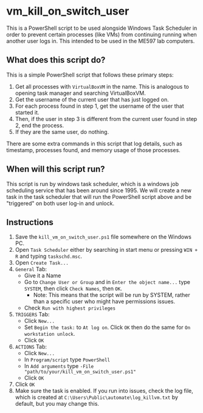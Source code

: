 # vm_kill_on_switch_user
This is a PowerShell script to be used alongside Windows Task Scheduler in order to prevent certain processes (like VMs) from continuing running when another user logs in. This intended to be used in the ME597 lab computers.

## What does this script do?
This is a simple PowerShell script that follows these primary steps:
1. Get all processes with `VirtualBoxVM` in the name. This is analogous to opening task manager and searching VirtualBoxVM.
2. Get the username of the current user that has just logged on.
3. For each process found in step 1, get the username of the user that started it.
4. Then, if the user in step 3 is different from the current user found in step 2, end the process.
5. If they are the same user, do nothing.

There are some extra commands in this script that log details, such as timestamp, processes found, and memory usage of those processes.

## When will this script run?
This script is run by windows task scheduler, which is a windows job scheduling service that has been around since 1995. We will create a new task in the task scheduler that will run the PowerShell script above and be "triggered" on both user log-in and unlock.

## Instructions
1. Save the `kill_vm_on_switch_user.ps1` file somewhere on the Windows PC.
1. Open `Task Scheduler` either by searching in start menu or pressing `WIN + R` and typing `taskschd.msc`.
2. Open `Create Task...`
3. `General` Tab:
    - Give it a Name
    -  Go to `Change User or Group` and in `Enter the object name...` type `SYSTEM`, then click `Check Names`, then `OK`.
        -  Note: This means that the script will be run by SYSTEM, rather than a specific user who might have permissions issues.
    - Check `Run with highest privileges`
4. `TRIGGERS` Tab:
    - Click `New...`
    - Set `Begin the task:` to `At log on`. Click `OK` then do the same for `On workstation unlock`.
    - Click `OK`
5. `ACTIONS` Tab:
    - Click `New...`
    - In `Program/script` type `PowerShell`
    - In `Add arguments` type `-File "path/to/your/kill_vm_on_switch_user.ps1"`
    - Click `OK`
6. Click `OK`
7. Make sure the task is enabled. If you run into issues, check the log file, which is created at `C:\Users\Public\automate\log_killvm.txt` by default, but you may change this.
